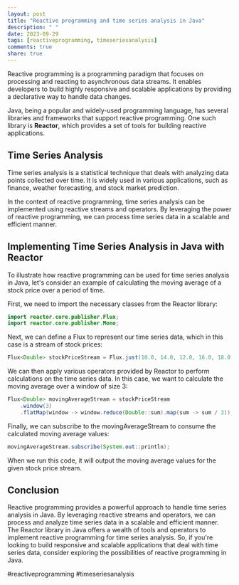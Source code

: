 ```yaml
---
layout: post
title: "Reactive programming and time series analysis in Java"
description: " "
date: 2023-09-29
tags: [reactiveprogramming, timeseriesanalysis]
comments: true
share: true
---
```


Reactive programming is a programming paradigm that focuses on processing and reacting to asynchronous data streams. It enables developers to build highly responsive and scalable applications by providing a declarative way to handle data changes.

Java, being a popular and widely-used programming language, has several libraries and frameworks that support reactive programming. One such library is **Reactor**, which provides a set of tools for building reactive applications.

## Time Series Analysis

Time series analysis is a statistical technique that deals with analyzing data points collected over time. It is widely used in various applications, such as finance, weather forecasting, and stock market prediction.

In the context of reactive programming, time series analysis can be implemented using reactive streams and operators. By leveraging the power of reactive programming, we can process time series data in a scalable and efficient manner.

## Implementing Time Series Analysis in Java with Reactor

To illustrate how reactive programming can be used for time series analysis in Java, let's consider an example of calculating the moving average of a stock price over a period of time.

First, we need to import the necessary classes from the Reactor library:

```java
import reactor.core.publisher.Flux;
import reactor.core.publisher.Mono;
```

Next, we can define a Flux to represent our time series data, which in this case is a stream of stock prices:

```java
Flux<Double> stockPriceStream = Flux.just(10.0, 14.0, 12.0, 16.0, 18.0, 20.0);
```

We can then apply various operators provided by Reactor to perform calculations on the time series data. In this case, we want to calculate the moving average over a window of size 3:

```java
Flux<Double> movingAverageStream = stockPriceStream
    .window(3)
    .flatMap(window -> window.reduce(Double::sum).map(sum -> sum / 3));
```

Finally, we can subscribe to the movingAverageStream to consume the calculated moving average values:

```java
movingAverageStream.subscribe(System.out::println);
```

When we run this code, it will output the moving average values for the given stock price stream.

## Conclusion

Reactive programming provides a powerful approach to handle time series analysis in Java. By leveraging reactive streams and operators, we can process and analyze time series data in a scalable and efficient manner. The Reactor library in Java offers a wealth of tools and operators to implement reactive programming for time series analysis. So, if you're looking to build responsive and scalable applications that deal with time series data, consider exploring the possibilities of reactive programming in Java.

#reactiveprogramming #timeseriesanalysis